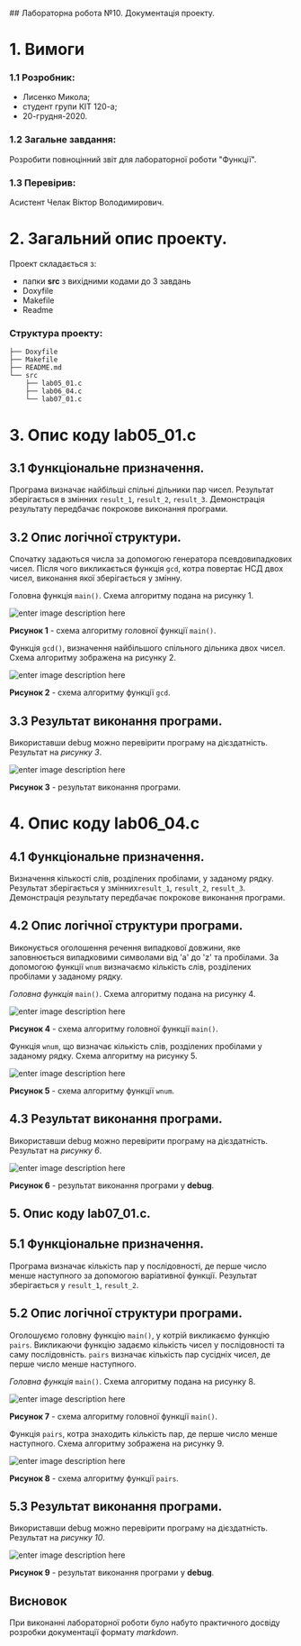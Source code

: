 ﻿ 
﻿## ﻿Лабораторна робота №10. Документація проекту.
# 1. Вимоги
### 1.1 Розробник: 
* Лисенко Микола;
* студент групи КІТ 120-а;
* 20-грудня-2020.
### 1.2 Загальне завдання:
Розробити повноцінний звіт для лабораторної роботи "Функції".
### 1.3 Перевірив:
Асистент Челак Віктор Володимирович.
# 2. Загальний опис проекту.
Проект складається з:
* папки **src** з вихідними кодами до 3 завдань
* Doxyfile
* Makefile
* Readme

### Структура проекту:

	├── Doxyfile    
	├── Makefile    
	├── README.md    
	└── src
		├── lab05_01.c  
		├── lab06_04.c
        └── lab07_01.c
# 3. Опис коду lab05_01.c
## 3.1 Функціональне призначення.
Програма визначає найбільші спільні дільники пар чисел. Результат зберігається в змінних `result_1`, `result_2`, `result_3`. Демонстрація результату передбачає покрокове виконання програми.
## 3.2 Опис логічної структури.
Спочатку задаються числа за допомогою генератора псевдовипадкових чисел. Після чого викликається функція `gcd`, котра повертає НСД двох чисел, виконання якої зберігається у змінну.

Головна функція `main()`. Схема алгоритму подана на рисунку 1.

![enter image description here](https://github.com/lysyi02/picturez/blob/main/lab10/lab05_main.png?raw=true)

**Рисунок 1** - схема алгоритму головної функції `main()`.

Функція `gcd()`, визначення найбільшого спільного дільника двох чисел. Схема алгоритму зображена на рисунку 2.

![enter image description here](https://github.com/lysyi02/picturez/blob/main/lab10/lab05_f1.png?raw=true)

**Рисунок 2** - схема алгоритму функції `gcd`.
## 3.3 Результат виконання програми.
Використавши debug можно перевірити програму на дієздатність. Результат на *рисунку 3*.

![enter image description here](https://github.com/lysyi02/picturez/blob/main/lab10/lab06_result.png?raw=true)

**Рисунок 3** - результат виконання програми. 

# 4. Опис коду lab06_04.c
## 4.1 Функціональне призначення.
Визначення кількості слів, розділених пробілами, у заданому рядку. Результат зберігається у змінних`result_1`, `result_2`, `result_3`. Демонстрація результату передбачає покрокове виконання програми.
## 4.2 Опис логічної структури програми.
Виконується оголошення речення випадкової довжини, яке заповнюється випадковими символами від 'a' до 'z' та пробілами. За допомогою функції `wnum` визначаємо кількість слів, розділених пробілами у заданому рядку.		

*Головна функція* `main()`. Схема алгоритму подана на рисунку 4.

![enter image description here](https://github.com/lysyi02/picturez/blob/main/lab10/lab06_main.png?raw=true)

**Рисунок 4** - cхема алгоритму головної функції `main()`.

Функція `wnum`, що визначає кількість слів, розділених пробілами у заданому рядку. Схема алгоритму на рисунку 5.

![enter image description here](https://github.com/lysyi02/picturez/blob/main/lab10/lab06_f1.png?raw=true)

**Рисунок 5** - схема алгоритму функції `wnum`.
## 4.3 Результат виконання програми.
Використавши debug можно перевірити програму на дієздатність. Результат на *рисунку 6*.

![enter image description here](https://github.com/lysyi02/picturez/blob/main/lab10/lab06_result.png?raw=true)

**Рисунок 6** - результат виконання програми у **debug**.
## 5. Опис коду lab07_01.c.
## 5.1 Функціональне призначення.
Програма визначає кількість пар у послідовності, де перше число менше наступного за допомогою варіативної функції. Результат зберігається у `result_1`, `result_2`.
## 5.2 Опис логічної структури програми.
Оголошуємо головну функцію `main()`, у котрій викликаємо функцію `pairs`. Викликаючи функцію задаємо кількість чисел у послідовності та саму послідовність. `pairs` визначає кількість пар сусідніх чисел, де перше число менше наступного.

*Головна функція* `main()`. Схема алгоритму подана на рисунку 8.

![enter image description here](https://github.com/lysyi02/picturez/blob/main/lab10/lab07_main.png?raw=true)

**Рисунок 7** - cхема алгоритму головної функції `main()`.

Функція `pairs`, котра знаходить кількість пар, де перше число менше наступного. Схема алгоритму зображена на рисунку 9.

![enter image description here](https://github.com/lysyi02/picturez/blob/main/lab10/lab07_f1.png?raw=true)

**Рисунок 8** - схема алгоритму функції `pairs`.
## 5.3 Результат виконання програми.
Використавши debug можно перевірити програму на дієздатність. Результат на *рисунку 10*. 

![enter image description here](https://github.com/lysyi02/picturez/blob/main/lab10/lab07_result.png?raw=true)

**Рисунок 9** - результат виконання програми у **debug**.
## Висновок
При виконанні лабораторної роботи  було набуто практичного досвіду розробки документації формату *markdown*.
